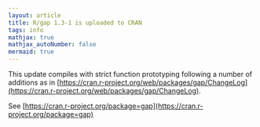 ```yaml
---
layout: article
title: R/gap 1.3-1 is uploaded to CRAN
tags: info
mathjax: true
mathjax_autoNumber: false
mermaid: true
---
```


This update compiles with strict function prototyping following a number of additions as in [https://cran.r-project.org/web/packages/gap/ChangeLog](https://cran.r-project.org/web/packages/gap/ChangeLog).

<!--more-->

See [https://cran.r-project.org/package=gap](https://cran.r-project.org/package=gap)
